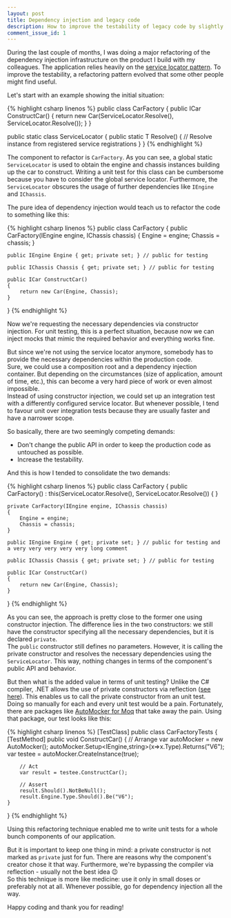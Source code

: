 ```yaml
---
layout: post
title: Dependency injection and legacy code
description: How to improve the testability of legacy code by slightly introducing dependency injection.
comment_issue_id: 1
---
```


During the last couple of months, I was doing a major refactoring of the dependency injection infrastructure on the product I build with my colleagues. The application relies heavily on the [service locator pattern](https://en.wikipedia.org/wiki/Service_locator_pattern). To improve the testability, a refactoring pattern evolved that some other people might find useful.

Let's start with an example showing the initial situation:

{% highlight csharp linenos %}
public class CarFactory
{
    public ICar ConstructCar()
    {
        return new Car(ServiceLocator.Resolve<IEngine>(),
                       ServiceLocator.Resolve<IChassis>());
    }
}

public static class ServiceLocator
{
    public static T Resolve<T>()
    {
        // Resolve instance from registered service registrations
    }
}
{% endhighlight %}

The component to refactor is `CarFactory`. As you can see, a global static `ServiceLocator` is used to obtain the engine and chassis instances building up the car to construct. Writing a unit test for this class can be cumbersome because you have to consider the global service locator. Furthermore, the `ServiceLocator` obscures the usage of further dependencies like `IEngine` and `IChassis`.

The pure idea of dependency injection would teach us to refactor the code to something like this:

{% highlight csharp linenos %}
public class CarFactory
{
    public CarFactory(IEngine engine, IChassis chassis)
    {
        Engine = engine;
        Chassis = chassis;
    }

    public IEngine Engine { get; private set; } // public for testing

    public IChassis Chassis { get; private set; } // public for testing

    public ICar ConstructCar()
    {
        return new Car(Engine, Chassis);
    }
}
{% endhighlight %}

Now we're requesting the necessary dependencies via constructor injection. For unit testing, this is a perfect situation, because now we can inject mocks that mimic the required behavior and everything works fine.

But since we're not using the service locator anymore, somebody has to provide the necessary dependencies within the production code.  
Sure, we could use a composition root and a dependency injection container. But depending on the circumstances (size of application, amount of time, etc.), this can become a very hard piece of work or even almost impossible.  
Instead of using constructor injection, we could set up an integration test with a differently configured service locator. But whenever possible, I tend to favour unit over integration tests because they are usually faster and have a narrower scope.

So basically, there are two seemingly competing demands:
* Don't change the public API in order to keep the production code as untouched as possible.
* Increase the testability.

And this is how I tended to consolidate the two demands:

{% highlight csharp linenos %}
public class CarFactory
{
    public CarFactory() 
      : this(ServiceLocator.Resolve<IEngine>(),
             ServiceLocator.Resolve<IChassis>())
    {
    }

    private CarFactory(IEngine engine, IChassis chassis)
    {
        Engine = engine;
        Chassis = chassis;
    }

    public IEngine Engine { get; private set; } // public for testing and a very very very very very long comment

    public IChassis Chassis { get; private set; } // public for testing

    public ICar ConstructCar()
    {
        return new Car(Engine, Chassis);
    }
}
{% endhighlight %}

As you can see, the approach is pretty close to the former one using constructor injection. The difference lies in the two constructors: we still have the constructor specifying all the necessary dependencies, but it is declared `private`.  
The `public` constructor still defines no parameters. However, it is calling the private constructor and resolves the necessary dependencies using the `ServiceLocator`. This way, nothing changes in terms of the component's public API and behavior.

But then what is the added value in terms of unit testing? Unlike the C# compiler, .NET allows the use of private constructors via reflection ([see here](https://docs.microsoft.com/en-us/dotnet/api/system.activator.createinstance?view=netframework-4.8#System_Activator_CreateInstance_System_Type_System_Boolean_)). This enables us to call the private constructor from an unit test.  
Doing so manually for each and every unit test would be a pain. Fortunately, there are packages like [AutoMocker for Moq](https://github.com/moq/Moq.AutoMocker) that take away the pain. Using that package, our test looks like this:

{% highlight csharp linenos %}
[TestClass]
public class CarFactoryTests
{
    [TestMethod]
    public void ConstructCar()
    {
        // Arrange
        var autoMocker = new AutoMocker();
        autoMocker.Setup<IEngine,string>(x=>x.Type).Returns("V6");
        var testee = autoMocker.CreateInstance<CarFactory>(true);

        // Act
        var result = testee.ConstructCar();

        // Assert
        result.Should().NotBeNull();
        result.Engine.Type.Should().Be("V6");
    } 
}
{% endhighlight %}

Using this refactoring technique enabled me to write unit tests for a whole bunch components of our application.

But it is important to keep one thing in mind: a private constructor is not marked as `private` just for fun. There are reasons why the component's creator chose it that way. Furthermore, we're bypassing the compiler via reflection - usually not the best idea :wink:  
So this technique is more like medicine: use it only in small doses or preferably not at all. Whenever possible, go for dependency injection all the way.

Happy coding and thank you for reading!